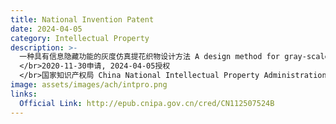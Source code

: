 ```yaml
---
title: National Invention Patent
date: 2024-04-05
category: Intellectual Property
description: >-
  一种具有信息隐藏功能的灰度仿真提花织物设计方法 A design method for gray-scale simulation jacquard fabric with information hiding function
  </br>2020-11-30申请, 2024-04-05授权
  </br>国家知识产权局 China National Intellectual Property Administration, CNIPA
image: assets/images/ach/intpro.png
links:
  Official Link: http://epub.cnipa.gov.cn/cred/CN112507524B
---
```


